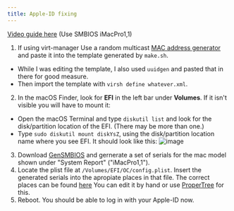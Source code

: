 ```yaml
---
title: Apple-ID fixing
---
```

 
[Video guide here](https://www.youtube.com/watch?v=vBRrCYZEjtI) (Use SMBIOS iMacPro1,1)

1. If using virt-manager Use a random multicast [MAC address generator](https://www.hellion.org.uk/cgi-bin/randmac.pl) and paste it into the template generated by `make.sh`. 
 - While I was editing the template, I also used `uuidgen` and pasted that in there for good measure.
 - Then import the template with `virsh define whatever.xml`.
2. In the macOS Finder, look for **EFI** in the left bar under **Volumes**. If it isn't visible you will have to mount it:
 - Open the macOS Terminal and type `diskutil list` and look for the disk/partition location of the EFI. (There may be more than one.)
 - Type `sudo diskutil mount diskYsZ`, using the disk/partition location name where you see EFI. It should look like this:
 ![image](https://user-images.githubusercontent.com/95918679/152873359-9f3586e9-32f7-411a-8fd7-25c80a94aeec.png)
3. Download [GenSMBIOS](https://github.com/corpnewt/GenSMBIOS) and gernerate a set of serials for the mac model shown under "System Report" ("iMacPro1,1").
4. Locate the plist file at `/Volumes/EFI/OC/config.plist`. Insert the generated serials into the apropiate places in that file. The correct places can be found [here](https://dortania.github.io/OpenCore-Post-Install/universal/iservices.html#using-gensmbios) You can edit it by hand or use [ProperTree](https://github.com/corpnewt/ProperTree) for this.
5. Reboot. You should be able to log in with your Apple-ID now.
